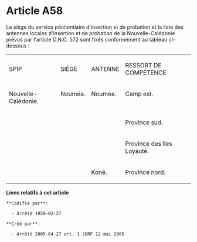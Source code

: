 # Article A58

Le siège du service pénitentiaire d'insertion et de probation et la liste des antennes locales d'insertion et de probation de
la Nouvelle-Calédonie prévus par l'article D.N.C. 572 sont fixés conformément au tableau ci-dessous :

<table>
  <tbody>
    <tr>
      <td>

SPIP

</td>
      <td>

SIÈGE

</td>
      <td>

ANTENNE

</td>
      <td>

RESSORT DE COMPÉTENCE

</td>
    </tr>
    <tr>
      <td valign="top">

Nouvelle-Calédonie.

</td>
      <td valign="top">

Nouméa.

</td>
      <td valign="top">

Nouméa.

</td>
      <td valign="top">

Camp est.

</td>
    </tr>
    <tr>
      <td valign="top">
      </td><td valign="top">
      </td><td valign="top">
      </td><td valign="top">

Province sud.

</td>
    </tr>
    <tr>
      <td valign="top">
      </td><td valign="top">
      </td><td valign="top">
      </td><td valign="top">

Province des îles Loyauté.

</td>
    </tr>
    <tr>
      <td valign="top">
      </td><td valign="top">
      </td><td valign="top">

Koné.

</td>
      <td valign="top">

Province nord.

</td>
    </tr>
  </tbody>
</table>

**Liens relatifs à cet article**

	**Codifié par**:

	  - Arrêté 1959-02-27

	**Créé par**:

	  - Arrêté 2005-04-27 art. 1 JORF 12 mai 2005

